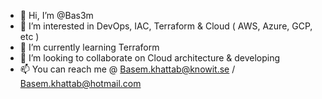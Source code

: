 - 👋 Hi, I’m @Bas3m
- 👀 I’m interested in DevOps, IAC, Terraform & Cloud ( AWS, Azure, GCP, etc )
- 🌱 I’m currently learning Terraform
- 💞️ I’m looking to collaborate on Cloud architecture & developing
- 📫 You can reach me @ 
Basem.khattab@knowit.se /
Basem.khattab@hotmail.com

<!---
Bas3m/Bas3m is a ✨ special ✨ repository because its `README.md` (this file) appears on your GitHub profile.
You can click the Preview link to take a look at your changes.
--->
